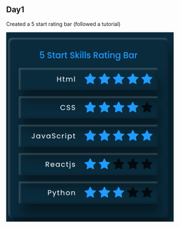 ## Day1 

Created a 5 start rating bar (followed a tutorial)

![rating bar](https://github.com/awaisspk/30-days-of-css/blob/main/day1/day1)

